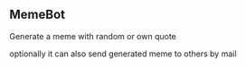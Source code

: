 <h2> MemeBot</h2>
<p>Generate a meme with random or own quote </p>
<p> optionally it can also send generated meme to others by mail</p>
